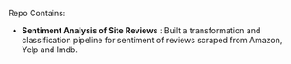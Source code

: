 Repo Contains: 

* __Sentiment Analysis of Site Reviews__ : Built a transformation and classification pipeline for sentiment of reviews scraped from Amazon, Yelp and Imdb.

